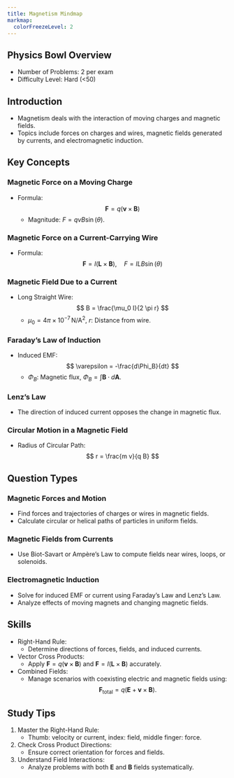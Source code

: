 ```yaml
---
title: Magnetism Mindmap
markmap:
  colorFreezeLevel: 2
---
```


## Physics Bowl Overview

- Number of Problems: 2 per exam
- Difficulty Level: Hard (<50)

## Introduction

- Magnetism deals with the interaction of moving charges and magnetic fields.
- Topics include forces on charges and wires, magnetic fields generated by currents, and electromagnetic induction.

## Key Concepts

### Magnetic Force on a Moving Charge
- Formula:
  $$
  \mathbf{F} = q (\mathbf{v} \times \mathbf{B})
  $$
  - Magnitude: $F = q v B \sin(\theta)$.

### Magnetic Force on a Current-Carrying Wire
- Formula:
  $$
  \mathbf{F} = I (\mathbf{L} \times \mathbf{B}), \quad F = I L B \sin(\theta)
  $$

### Magnetic Field Due to a Current
- Long Straight Wire:
  $$
  B = \frac{\mu_0 I}{2 \pi r}
  $$
  - $\mu_0 = 4 \pi \times 10^{-7} \, \mathrm{N/A^2}$, $r$: Distance from wire.

### Faraday’s Law of Induction
- Induced EMF:
  $$
  \varepsilon = -\frac{d\Phi_B}{dt}
  $$
  - $\Phi_B$: Magnetic flux, $\Phi_B = \int \mathbf{B} \cdot d\mathbf{A}$.

### Lenz’s Law
- The direction of induced current opposes the change in magnetic flux.

### Circular Motion in a Magnetic Field
- Radius of Circular Path:
  $$
  r = \frac{m v}{q B}
  $$

## Question Types

### Magnetic Forces and Motion
- Find forces and trajectories of charges or wires in magnetic fields.
- Calculate circular or helical paths of particles in uniform fields.

### Magnetic Fields from Currents
- Use Biot-Savart or Ampère’s Law to compute fields near wires, loops, or solenoids.

### Electromagnetic Induction
- Solve for induced EMF or current using Faraday’s Law and Lenz’s Law.
- Analyze effects of moving magnets and changing magnetic fields.

## Skills

- Right-Hand Rule:
  - Determine directions of forces, fields, and induced currents.
- Vector Cross Products:
  - Apply $\mathbf{F} = q (\mathbf{v} \times \mathbf{B})$ and $\mathbf{F} = I (\mathbf{L} \times \mathbf{B})$ accurately.
- Combined Fields:
  - Manage scenarios with coexisting electric and magnetic fields using:
    $$
    \mathbf{F}_{\text{total}} = q (\mathbf{E} + \mathbf{v} \times \mathbf{B}).
    $$

## Study Tips

1. Master the Right-Hand Rule:
   - Thumb: velocity or current, index: field, middle finger: force.
2. Check Cross Product Directions:
   - Ensure correct orientation for forces and fields.
3. Understand Field Interactions:
   - Analyze problems with both $\mathbf{E}$ and $\mathbf{B}$ fields systematically.

